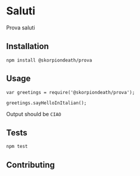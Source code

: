 Saluti
=========

Prova saluti

## Installation

  `npm install @skorpiondeath/prova`

## Usage

    var greetings = require('@skorpiondeath/prova');

    greetings.sayHelloInItalian();
  
  
  Output should be `CIAO`


## Tests

  `npm test`

## Contributing

